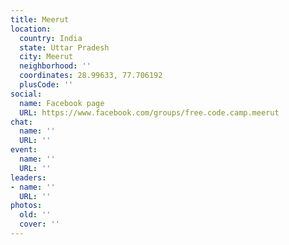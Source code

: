 ```yaml
---
title: Meerut
location:
  country: India
  state: Uttar Pradesh
  city: Meerut
  neighborhood: ''
  coordinates: 28.99633, 77.706192
  plusCode: ''
social:
  name: Facebook page
  URL: https://www.facebook.com/groups/free.code.camp.meerut
chat:
  name: ''
  URL: ''
event:
  name: ''
  URL: ''
leaders:
- name: ''
  URL: ''
photos:
  old: ''
  cover: ''
---
```

